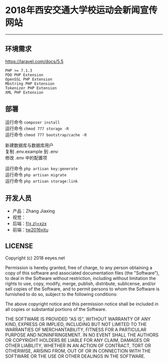 # 2018年西安交通大学校运动会新闻宣传网站
----
## 环境需求
<https://laravel.com/docs/5.5>  

 `PHP >= 7.1.3`  
 `PDO PHP Extension`  
 `OpenSSL PHP Extension`  
 `Mbstring PHP Extension`  
 `Tokenizer PHP Extension`  
 `XML PHP Extension`
 
 ## 部署
 
 运行命令 `composer install`  
 运行命令 `chmod 777 storage -R`  
 运行命令 `chmod 777 bootstrap/cache -R`  
 
 新建数据库与数据库用户  
 复制 .env.example 到 .env  
 修改 .env 中的配置项  
 
 运行命令 `php artisan key:generate`  
 运行命令 `php artisan migrate`  
 运行命令 `php artisan storage:link`  
 
 ## 开发人员
 * 产品：Zhang Jiaxing  
 * 视觉：  
 * 后端：[f(x,z)=xzx](https://github.com/XuZhixuan)
 * 前端：[tw2016xjtu](https://github.com/tw2016xjtu)
 
 ## LICENSE
 Copyright (c) 2018 eeyes.net
 
 Permission is hereby granted, free of charge, to any person obtaining a copy
 of this software and associated documentation files (the "Software"), to deal
 in the Software without restriction, including without limitation the rights
 to use, copy, modify, merge, publish, distribute, sublicense, and/or sell
 copies of the Software, and to permit persons to whom the Software is
 furnished to do so, subject to the following conditions:
 
 The above copyright notice and this permission notice shall be included in all
 copies or substantial portions of the Software.
 
 THE SOFTWARE IS PROVIDED "AS IS", WITHOUT WARRANTY OF ANY KIND, EXPRESS OR
 IMPLIED, INCLUDING BUT NOT LIMITED TO THE WARRANTIES OF MERCHANTABILITY,
 FITNESS FOR A PARTICULAR PURPOSE AND NONINFRINGEMENT. IN NO EVENT SHALL THE
 AUTHORS OR COPYRIGHT HOLDERS BE LIABLE FOR ANY CLAIM, DAMAGES OR OTHER
 LIABILITY, WHETHER IN AN ACTION OF CONTRACT, TORT OR OTHERWISE, ARISING FROM,
 OUT OF OR IN CONNECTION WITH THE SOFTWARE OR THE USE OR OTHER DEALINGS IN THE
 SOFTWARE.